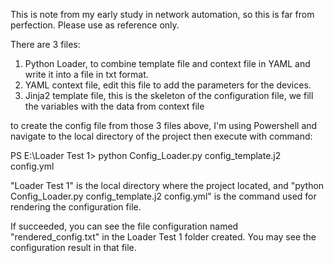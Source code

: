 This is note from my early study in network automation, so this is far from perfection. Please use as reference only.

There are 3 files:
1. Python Loader, to combine template file and context file in YAML and write it into a file in txt format.
2. YAML context file, edit this file to add the parameters for the devices.
3. Jinja2 template file, this is the skeleton of the configuration file, we fill the variables with the data from context file

to create the config file from those 3 files above, I'm using Powershell and navigate to the local directory of the project then execute with command:

PS E:\Loader Test 1> python Config_Loader.py config_template.j2 config.yml

"Loader Test 1" is the local directory where the project located, and "python Config_Loader.py config_template.j2 config.yml" is the command used for rendering the configuration file.

If succeeded, you can see the file configuration named "rendered_config.txt" in the Loader Test 1 folder created. You may see the configuration result in that file.
